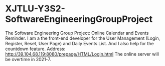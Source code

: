 # XJTLU-Y3S2-SoftwareEngineeringGroupProject
The Software Engineering Group Project: Online Calendar and Events Reminder.
I am a the front-end developer for the User Management (Login, Register, Reset, User Page) and Daily Events List. 
And I also help for the countdown feature.
Address: http://39.104.68.119:8080/prepage/HTML/Login.html
The online server will be overtime in 2021-7.
